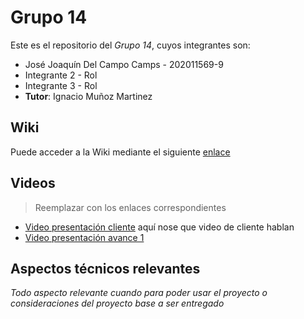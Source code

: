 # Grupo 14

Este es el repositorio del *Grupo 14*, cuyos integrantes son:

* José Joaquín Del Campo Camps - 202011569-9
* Integrante 2 - Rol
* Integrante 3 - Rol
* **Tutor**: Ignacio Muñoz Martinez

## Wiki

Puede acceder a la Wiki mediante el siguiente [enlace](https://gitlab.inf.utfsm.cl/jose.delcampo/proyecto-analisis-de-software/-/wikis/Proyecto-software-de-toma-de-horas)

## Videos

> Reemplazar con los enlaces correspondientes

* [Video presentación cliente](https://www.youtube.com) aquí nose que video de cliente hablan
* [Video presentación avance 1](https://youtu.be/BfPV3qg5CJ0)

## Aspectos técnicos relevantes

_Todo aspecto relevante cuando para poder usar el proyecto o consideraciones del proyecto base a ser entregado_
